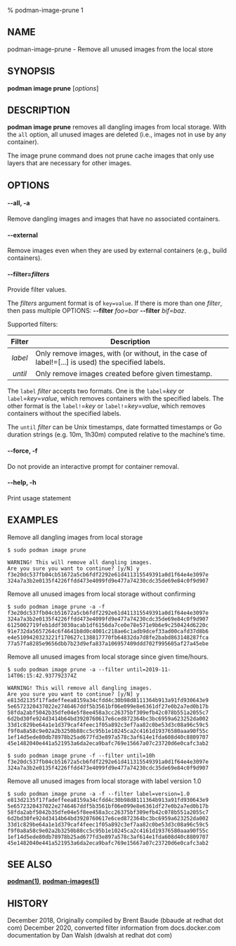 % podman-image-prune 1

## NAME

podman-image-prune - Remove all unused images from the local store

## SYNOPSIS

**podman image prune** [*options*]

## DESCRIPTION

**podman image prune** removes all dangling images from local storage. With the `all` option,
all unused images are deleted (i.e., images not in use by any container).

The image prune command does not prune cache images that only use layers that are necessary for other images.

## OPTIONS

#### **--all**, **-a**

Remove dangling images and images that have no associated containers.

#### **--external**

Remove images even when they are used by external containers (e.g., build containers).

#### **--filter**=_filters_

Provide filter values.

The _filters_ argument format is of `key=value`. If there is more than one _filter_, then pass multiple OPTIONS: **--filter** _foo=bar_ **--filter** _bif=baz_.

Supported filters:

| Filter  | Description                                                                                      |
| :-----: | ------------------------------------------------------------------------------------------------ |
| _label_ | Only remove images, with (or without, in the case of label!=[...] is used) the specified labels. |
| _until_ | Only remove images created before given timestamp.                                               |

The `label` _filter_ accepts two formats. One is the `label`=_key_ or `label`=_key_=_value_, which removes containers with the specified labels. The other format is the `label!`=_key_ or `label!`=_key_=_value_, which removes containers without the specified labels.

The `until` _filter_ can be Unix timestamps, date formatted timestamps or Go duration strings (e.g. 10m, 1h30m) computed relative to the machine’s time.

#### **--force**, **-f**

Do not provide an interactive prompt for container removal.

#### **--help**, **-h**

Print usage statement

## EXAMPLES

Remove all dangling images from local storage

```
$ sudo podman image prune

WARNING! This will remove all dangling images.
Are you sure you want to continue? [y/N] y
f3e20dc537fb04cb51672a5cb6fdf2292e61d411315549391a0d1f64e4e3097e
324a7a3b2e0135f4226ffdd473e4099fd9e477a74230cdc35de69e84c0f9d907
```

Remove all unused images from local storage without confirming

```
$ sudo podman image prune -a -f
f3e20dc537fb04cb51672a5cb6fdf2292e61d411315549391a0d1f64e4e3097e
324a7a3b2e0135f4226ffdd473e4099fd9e477a74230cdc35de69e84c0f9d907
6125002719feb1ddf3030acab1df6156da7ce0e78e571e9b6e9c250424d6220c
91e732da5657264c6f4641b8d0c4001c218ae6c1adb9dcef33ad00cafd37d8b6
e4e5109420323221f170627c138817770fb64832da7d8fe2babd863148287fca
77a57fa8285e9656dbb7b23d9efa837a106957409ddd702f995605af27a45ebe

```

Remove all unused images from local storage since given time/hours.

```
$ sudo podman image prune -a --filter until=2019-11-14T06:15:42.937792374Z

WARNING! This will remove all dangling images.
Are you sure you want to continue? [y/N] y
e813d2135f17fadeffeea8159a34cfdd4c30b98d8111364b913a91fd930643e9
5e6572320437022e2746467ddf5b3561bf06e099e8e6361df27e0b2a7ed0b17b
58fda2abf5042b35dfe04e5f8ee458a3cc26375bf309efb42c078b551a2055c7
6d2bd30fe924d3414b64bd3920760617e6ced872364bc3bc6959a623252da002
33d1c829be64a1e1d379caf4feec1f05a892c3ef7aa82c0be53d3c08a96c59c5
f9f0a8a58c9e02a2b3250b88cc5c95b1e10245ca2c4161d19376580aaa90f55c
1ef14d5ede80db78978b25ad677fd3e897a578c3af614e1fda608d40c8809707
45e1482040e441a521953a6da2eca9bafc769e15667a07c23720d6e0cafc3ab2

$ sudo podman image prune -f --filter until=10h
f3e20dc537fb04cb51672a5cb6fdf2292e61d411315549391a0d1f64e4e3097e
324a7a3b2e0135f4226ffdd473e4099fd9e477a74230cdc35de69e84c0f9d907
```

Remove all unused images from local storage with label version 1.0

```
$ sudo podman image prune -a -f --filter label=version=1.0
e813d2135f17fadeffeea8159a34cfdd4c30b98d8111364b913a91fd930643e9
5e6572320437022e2746467ddf5b3561bf06e099e8e6361df27e0b2a7ed0b17b
58fda2abf5042b35dfe04e5f8ee458a3cc26375bf309efb42c078b551a2055c7
6d2bd30fe924d3414b64bd3920760617e6ced872364bc3bc6959a623252da002
33d1c829be64a1e1d379caf4feec1f05a892c3ef7aa82c0be53d3c08a96c59c5
f9f0a8a58c9e02a2b3250b88cc5c95b1e10245ca2c4161d19376580aaa90f55c
1ef14d5ede80db78978b25ad677fd3e897a578c3af614e1fda608d40c8809707
45e1482040e441a521953a6da2eca9bafc769e15667a07c23720d6e0cafc3ab2

```

## SEE ALSO

**[podman(1)](commands/podman.md)**, **[podman-images(1)](commands/podman-images.md)**

## HISTORY

December 2018, Originally compiled by Brent Baude (bbaude at redhat dot com)
December 2020, converted filter information from docs.docker.com documentation by Dan Walsh (dwalsh at redhat dot com)

